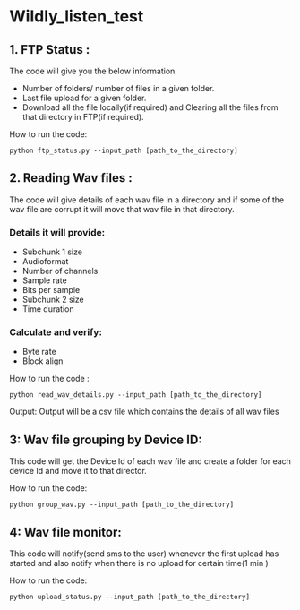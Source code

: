 # Wildly_listen_test


## 1. FTP Status : 


   The code will give you the below information.
  * Number of folders/ number of files in a given folder.
  * Last file upload for a given folder.
  * Download all the file locally(if required) and Clearing all the files from that directory in FTP(if required).

How to run the code:

   ``` shell
   python ftp_status.py --input_path [path_to_the_directory]
   ```

## 2. Reading Wav files :
  
 
 The code will give details of each wav file in a directory and if some of the wav file are corrupt it will move that wav file in that directory.

### Details it will provide:


  * Subchunk 1 size
  * Audioformat
  * Number of channels
  * Sample rate
  * Bits per sample
  * Subchunk 2 size
  * Time duration
### Calculate and verify:

   * Byte rate
   * Block align

 How to run  the code :
 
 
``` shell
python read_wav_details.py --input_path [path_to_the_directory]
```

Output:
Output will be a csv file which contains the details of all wav files


## 3:  Wav file grouping by Device ID: 


This code will get the Device Id of each wav file and create a folder for each device Id and move it to that director.

How to run the code:

``` shell
python group_wav.py --input_path [path_to_the_directory]
```


## 4:  Wav file monitor:


This code will notify(send sms to the user) whenever the first upload has started and also notify when there is no upload for certain time(1 min )

How to run the code:

```shell
python upload_status.py --input_path [path_to_the_directory]
```

